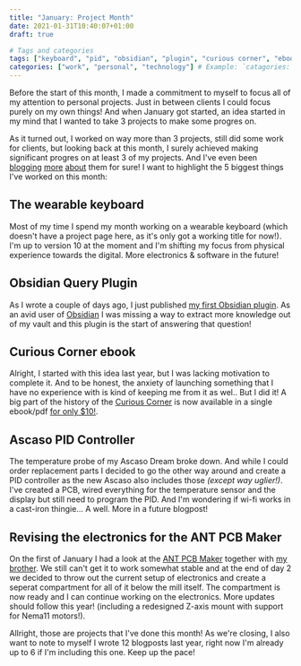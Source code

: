```yaml
---
title: "January: Project Month"
date: 2021-01-31T10:40:07+01:00
draft: true

# Tags and categories
tags: ["keyboard", "pid", "obsidian", "plugin", "curious corner", "ebook", "pcb", "electronics"] # Example: `tags: ["machine-learning", "deep-learning"]`
categories: ["work", "personal", "technology"] # Example: `catagories: ["machine-learning", "deep-learning"]`
---
```


Before the start of this month, I made a commitment to myself to focus all of my attention to personal projects. Just in between clients I could focus purely on my own things! And when January got started, an idea started in my mind that I wanted to take 3 projects to make some progres on. 

As it turned out, I worked on way more than 3 projects, still did some work for clients, but looking back at this month, I surely achieved making significant progres on at least 3 of my projects. And I've even been [blogging](https://jplattel.nl/post/2021-01-11-wearable-input-devices/) [more](http://localhost:1313/post/2021-01-14-bandwith-problems-human-computer-interfaces/) [about](https://jplattel.nl/post/2021-01-20-wearable-keyboard-prototypes/) them for sure! I want to highlight the 5 biggest things I've worked on this month:

## The wearable keyboard

Most of my time I spend my month working on a wearable keyboard (which doesn't have a project page here, as it's only got a working title for now!). I'm up to version 10 at the moment and I'm shifting my focus from physical experience towards the digital. More electronics & software in the future!

## Obsidian Query Plugin

As I wrote a couple of days ago, I just published [my first Obsidian plugin](https://jplattel.nl/post/2021-01-28-obsidian-query-plugin-published/). As an avid user of [Obsidian](https://obsidian.md/) I was missing a way to extract more knowledge out of my vault and this plugin is the start of answering that question!

## Curious Corner ebook

Alright, I started with this idea last year, but I was lacking motivation to complete it. And to be honest, the anxiety of launching something that I have no experience with is kind of keeping me from it as wel.. But I did it! A big part of the history of the [Curious Corner](http://curiouscorner.nl/) is now available in a single ebook/pdf [for only $10!](https://curiouscorner.nl/book). 

## Ascaso PID Controller

The temperature probe of my Ascaso Dream broke down. And while I could order replacement parts I decided to go the other way around and create a PID controller as the new Ascaso also includes those _(except way uglier!)_. I've created a PCB, wired everything for the temperature sensor and the display but still need to program the PID. And I'm wondering if wi-fi works in a cast-iron thingie... A well. More in a future blogpost!

## Revising the electronics for the ANT PCB Maker

On the first of January I had a look at the [ANT PCB Maker](/post/2020-05-02-ant-pcb-maker/) together with [my brother](https://ikbenke.es). We still can't get it to work somewhat stable and at the end of day 2 we decided to throw out the current setup of electronics and create a seperat compartment for all of it below the mill itself. The compartment is now ready and I can continue working on the electronics. More updates should follow this year! (including a redesigned Z-axis mount with support for Nema11 motors!).

Allright, those are projects that I've done this month! As we're closing, I also want to note to myself I wrote 12 blogposts last year, right now I'm already up to 6 if I'm including this one. Keep up the pace! 